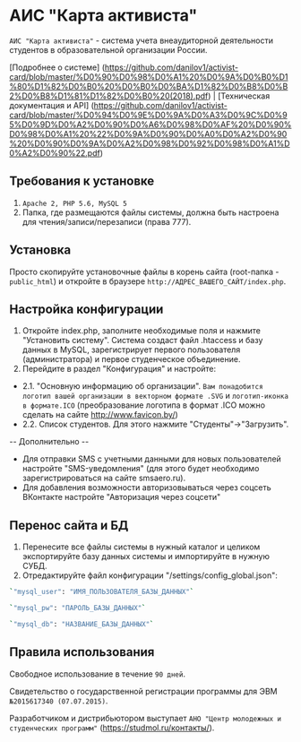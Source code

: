 # АИС "Карта активиста"
`АИС "Карта активиста"` - система учета внеаудиторной деятельности студентов в образовательной организации России.

[Подробнее о системе] (https://github.com/danilov1/activist-card/blob/master/%D0%90%D0%98%D0%A1%20%D0%9A%D0%B0%D1%80%D1%82%D0%B0%20%D0%B0%D0%BA%D1%82%D0%B8%D0%B2%D0%B8%D1%81%D1%82%D0%B0%20(2018).pdf) | [Техническая документация и API] (https://github.com/danilov1/activist-card/blob/master/%D0%94%D0%9E%D0%9A%D0%A3%D0%9C%D0%95%D0%9D%D0%A2%D0%90%D0%A6%D0%98%D0%AF%20%D0%90%D0%98%D0%A1%20%22%D0%9A%D0%90%D0%A0%D0%A2%D0%90%20%D0%90%D0%9A%D0%A2%D0%98%D0%92%D0%98%D0%A1%D0%A2%D0%90%22.pdf)

## Требования к установке
1. `Apache 2, PHP 5.6, MySQL 5`
2. Папка, где размещаются файлы системы, должна быть настроена для чтения/записи/перезаписи (права 777).

## Установка
Просто скопируйте установочные файлы в корень сайта (root-папка - `public_html`) и откройте в браузере `http://АДРЕС_ВАШЕГО_САЙТ/index.php`.

## Настройка конфигурации
1. Откройте index.php, заполните необходимые поля и нажмите "Установить систему". Система создаст файл .htaccess и базу данных в MySQL, зарегистрирует первого пользователя (администратора) и первое студенческое объединение.
2. Перейдите в раздел "Конфигурация" и настройте:
- 2.1. "Основную информацию об организации". `Вам понадобится логотип вашей организации в векторном формате .SVG` и `логотип-иконка в формате.ICO` (преобразование логотипа в формат .ICO можно сделать на сайте http://www.favicon.by/)
- 2.2. Список студентов. Для этого нажмите "Студенты"->"Загрузить".

-- Дополнительно --
- Для отправки SMS с учетными данными для новых пользователей настройте "SMS-уведомления" (для этого будет необходимо зарегистрироваться на сайте smsaero.ru).
- Для добавления возможности авторизовываться через соцсеть ВКонтакте настройте "Авторизация через соцсети"

## Перенос сайта и БД
1. Перенесите все файлы системы в нужный каталог и целиком экспортируйте базу данных системы и импортируйте в нужную СУБД.
2. Отредактируйте файл конфигурации "/settings/config_global.json":
```sh
`"mysql_user": "ИМЯ_ПОЛЬЗОВАТЕЛЯ_БАЗЫ_ДАННЫХ"`
```
```sh
`"mysql_pw": "ПАРОЛЬ_БАЗЫ_ДАННЫХ"`
```
```sh
`"mysql_db": "НАЗВАНИЕ_БАЗЫ_ДАННЫХ"`
```

## Правила использования
Свободное использование в течение `90 дней`.

Свидетельство о государственной регистрации программы для ЭВМ `№2015617340 (07.07.2015)`.

Разработчиком и дистрибьютором выступает `АНО "Центр молодежных и студенческих программ"` (https://studmol.ru/контакты/).
